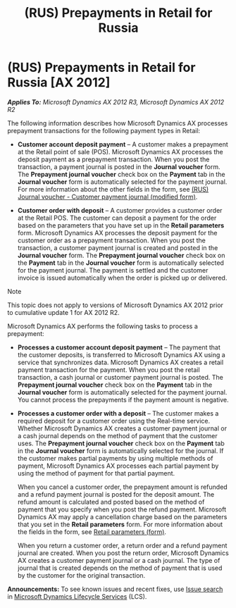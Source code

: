 ﻿---
title: (RUS) Prepayments in Retail for Russia
TOCTitle: (RUS) Prepayments in Retail for Russia
ms:assetid: c5588433-d198-4a3f-9a12-3c79a4293f06
ms:mtpsurl: https://technet.microsoft.com/en-us/library/Dn268486(v=AX.60)
ms:contentKeyID: 54917025
ms.date: 04/18/2014
mtps_version: v=AX.60
f1_keywords:
- Forms.LedgerJournalTransRDeferrals
- RU - 00037
- RU – 00019
- MsDynAx060.Forms.LedgerJournalTransRDeferrals
---

# (RUS) Prepayments in Retail for Russia [AX 2012]


_**Applies To:** Microsoft Dynamics AX 2012 R3, Microsoft Dynamics AX 2012 R2_

The following information describes how Microsoft Dynamics AX processes prepayment transactions for the following payment types in Retail:

  - **Customer account deposit payment** – A customer makes a prepayment at the Retail point of sale (POS). Microsoft Dynamics AX processes the deposit payment as a prepayment transaction. When you post the transaction, a payment journal is posted in the **Journal voucher** form. The **Prepayment journal voucher** check box on the **Payment** tab in the **Journal voucher** form is automatically selected for the payment journal. For more information about the other fields in the form, see [(RUS) Journal voucher - Customer payment journal (modified form)](https://technet.microsoft.com/en-us/library/jj733240\(v=ax.60\)).

  - **Customer order with deposit** – A customer provides a customer order at the Retail POS. The customer can deposit a payment for the order based on the parameters that you have set up in the **Retail parameters** form. Microsoft Dynamics AX processes the deposit payment for the customer order as a prepayment transaction. When you post the transaction, a customer payment journal is created and posted in the **Journal voucher** form. The **Prepayment journal voucher** check box on the **Payment** tab in the **Journal voucher** form is automatically selected for the payment journal. The payment is settled and the customer invoice is issued automatically when the order is picked up or delivered.


> [!NOTE]
> <P>This topic does not apply to versions of Microsoft Dynamics AX 2012 prior to cumulative update 1 for AX 2012 R2.</P>



Microsoft Dynamics AX performs the following tasks to process a prepayment:

  - **Processes a customer account deposit payment** – The payment that the customer deposits, is transferred to Microsoft Dynamics AX using a service that synchronizes data. Microsoft Dynamics AX creates a retail payment transaction for the payment. When you post the retail transaction, a cash journal or customer payment journal is posted. The **Prepayment journal voucher** check box on the **Payment** tab in the **Journal voucher** form is automatically selected for the payment journal. You cannot process the prepayments if the payment amount is negative.

  - **Processes a customer order with a deposit** – The customer makes a required deposit for a customer order using the Real-time service. Whether Microsoft Dynamics AX creates a customer payment journal or a cash journal depends on the method of payment that the customer uses. The **Prepayment journal voucher** check box on the **Payment** tab in the **Journal voucher** form is automatically selected for the journal. If the customer makes partial payments by using multiple methods of payment, Microsoft Dynamics AX processes each partial payment by using the method of payment for that partial payment.
    
    When you cancel a customer order, the prepayment amount is refunded and a refund payment journal is posted for the deposit amount. The refund amount is calculated and posted based on the method of payment that you specify when you post the refund payment. Microsoft Dynamics AX may apply a cancellation charge based on the parameters that you set in the **Retail parameters** form. For more information about the fields in the form, see [Retail parameters (form)](https://technet.microsoft.com/en-us/library/hh597194\(v=ax.60\)).
    
    When you return a customer order, a return order and a refund payment journal are created. When you post the return order, Microsoft Dynamics AX creates a customer payment journal or a cash journal. The type of journal that is created depends on the method of payment that is used by the customer for the original transaction.

  
**Announcements:** To see known issues and recent fixes, use [Issue search](http://go.microsoft.com/fwlink/?linkid=389258) in [Microsoft Dynamics Lifecycle Services](http://go.microsoft.com/fwlink/?linkid=306505) (LCS).

